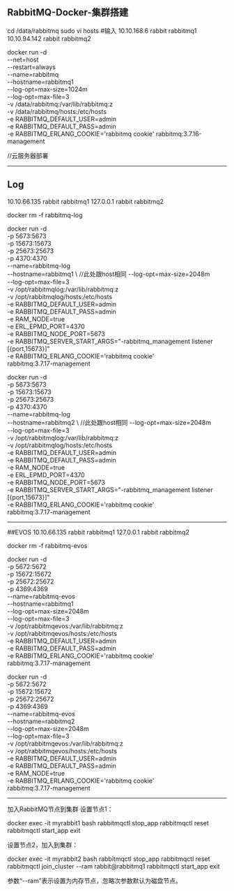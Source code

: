 ## RabbitMQ-Docker-集群搭建


cd /data/rabbitmq
sudo vi hosts
#输入
10.10.168.6 rabbit rabbitmq1
10.10.94.142 rabbit rabbitmq2

docker run -d \
--net=host \
--restart=always \
--name=rabbitmq \
--hostname=rabbitmq1 \
--log-opt=max-size=1024m \
--log-opt=max-file=3 \
-v /data/rabbitmq:/var/lib/rabbitmq:z \
-v /data/rabbitmq/hosts:/etc/hosts \
-e RABBITMQ_DEFAULT_USER=admin \
-e RABBITMQ_DEFAULT_PASS=admin \
-e RABBITMQ_ERLANG_COOKIE='rabbitmq cookie' rabbitmq:3.7.16-management


//云服务器部署
***
## Log
10.10.66.135 rabbit rabbitmq1
127.0.0.1 rabbit rabbitmq2

docker rm -f rabbitmq-log

docker run -d \
-p 5673:5673 \
-p 15673:15673 \
-p 25673:25673 \
-p 4370:4370 \
--name=rabbitmq-log \
--hostname=rabbitmq1 \ //此处跟host相同
--log-opt=max-size=2048m \
--log-opt=max-file=3 \
-v /opt/rabbitmqlog:/var/lib/rabbitmq:z \
-v /opt/rabbitmqlog/hosts:/etc/hosts \
-e RABBITMQ_DEFAULT_USER=admin \
-e RABBITMQ_DEFAULT_PASS=admin \
-e RAM_NODE=true \
-e ERL_EPMD_PORT=4370 \
-e RABBITMQ_NODE_PORT=5673 \
-e RABBITMQ_SERVER_START_ARGS="-rabbitmq_management listener [{port,15673}]" \
-e RABBITMQ_ERLANG_COOKIE='rabbitmq cookie' \
rabbitmq:3.7.17-management


docker run -d \
-p 5673:5673 \
-p 15673:15673 \
-p 25673:25673 \
-p 4370:4370 \
--name=rabbitmq-log \
--hostname=rabbitmq2 \ //此处跟host相同
--log-opt=max-size=2048m \
--log-opt=max-file=3 \
-v /opt/rabbitmqlog:/var/lib/rabbitmq:z \
-v /opt/rabbitmqlog/hosts:/etc/hosts \
-e RABBITMQ_DEFAULT_USER=admin \
-e RABBITMQ_DEFAULT_PASS=admin \
-e RAM_NODE=true \
-e ERL_EPMD_PORT=4370 \
-e RABBITMQ_NODE_PORT=5673 \
-e RABBITMQ_SERVER_START_ARGS="-rabbitmq_management listener [{port,15673}]" \
-e RABBITMQ_ERLANG_COOKIE='rabbitmq cookie' \
rabbitmq:3.7.17-management
***
##EVOS
10.10.66.135 rabbit rabbitmq1
127.0.0.1 rabbit rabbitmq2

docker rm -f rabbitmq-evos

docker run -d \
-p 5672:5672 \
-p 15672:15672 \
-p 25672:25672 \
-p 4369:4369 \
--name=rabbitmq-evos \
--hostname=rabbitmq1 \
--log-opt=max-size=2048m \
--log-opt=max-file=3 \
-v /opt/rabbitmqevos:/var/lib/rabbitmq:z \
-v /opt/rabbitmqevos/hosts:/etc/hosts \
-e RABBITMQ_DEFAULT_USER=admin \
-e RABBITMQ_DEFAULT_PASS=admin \
-e RABBITMQ_ERLANG_COOKIE='rabbitmq cookie' \
rabbitmq:3.7.17-management


docker run -d \
-p 5672:5672 \
-p 15672:15672 \
-p 25672:25672 \
-p 4369:4369 \
--name=rabbitmq-evos \
--hostname=rabbitmq2 \
--log-opt=max-size=2048m \
--log-opt=max-file=3 \
-v /opt/rabbitmqevos:/var/lib/rabbitmq:z \
-v /opt/rabbitmqevos/hosts:/etc/hosts \
-e RABBITMQ_DEFAULT_USER=admin \
-e RABBITMQ_DEFAULT_PASS=admin \
-e RAM_NODE=true \
-e RABBITMQ_ERLANG_COOKIE='rabbitmq cookie' \
rabbitmq:3.7.17-management

***

加入RabbitMQ节点到集群
设置节点1：

docker exec -it myrabbit1 bash
rabbitmqctl stop_app
rabbitmqctl reset
rabbitmqctl start_app
exit

设置节点2，加入到集群：

docker exec -it myrabbit2 bash
rabbitmqctl stop_app
rabbitmqctl reset
rabbitmqctl join_cluster --ram rabbit@rabbitmq1
rabbitmqctl start_app
exit

参数“--ram”表示设置为内存节点，忽略次参数默认为磁盘节点。